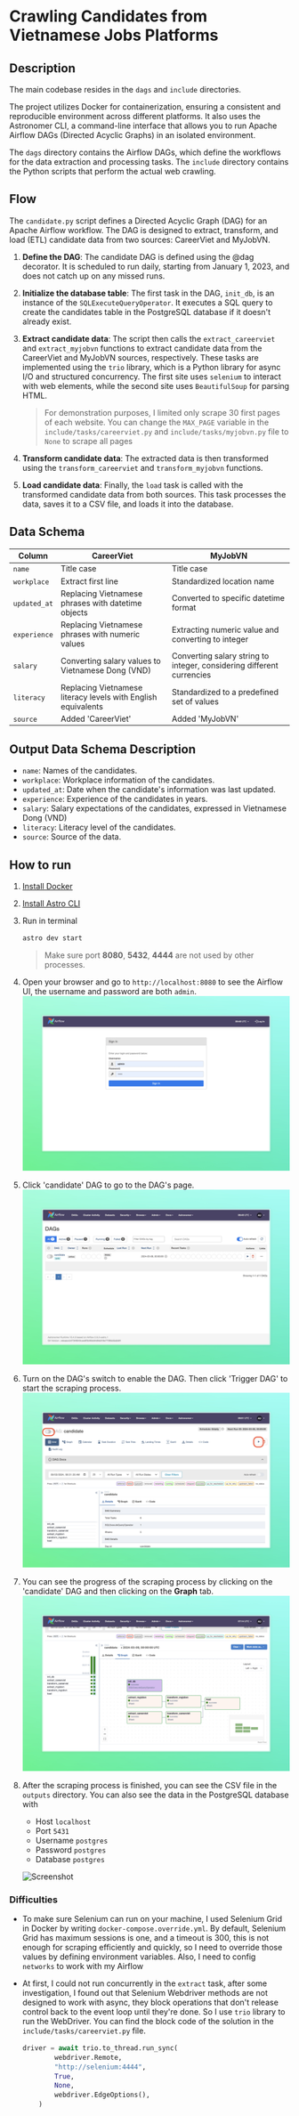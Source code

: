 # Crawling Candidates from Vietnamese Jobs Platforms

## Description

The main codebase resides in the `dags` and `include` directories.

The project utilizes Docker for containerization, ensuring a consistent and reproducible environment across different platforms. It also uses the Astronomer CLI, a command-line interface that allows you to run Apache Airflow DAGs (Directed Acyclic Graphs) in an isolated environment.

The `dags` directory contains the Airflow DAGs, which define the workflows for the data extraction and processing tasks. The `include` directory contains the Python scripts that perform the actual web crawling.

## Flow

The `candidate.py` script defines a Directed Acyclic Graph (DAG) for an Apache Airflow workflow. The DAG is designed to extract, transform, and load (ETL) candidate data from two sources: CareerViet and MyJobVN.

1. **Define the DAG**: The candidate DAG is defined using the @dag decorator. It is scheduled to run daily, starting from January 1, 2023, and does not catch up on any missed runs.

2. **Initialize the database table**: The first task in the DAG, `init_db`, is an instance of the `SQLExecuteQueryOperator`. It executes a SQL query to create the candidates table in the PostgreSQL database if it doesn't already exist.

3. **Extract candidate data**: The script then calls the `extract_careerviet` and `extract_myjobvn` functions to extract candidate data from the CareerViet and MyJobVN sources, respectively. These tasks are implemented using the `trio` library, which is a Python library for async I/O and structured concurrency. The first site uses `selenium` to interact with web elements, while the second site uses `BeautifulSoup` for parsing HTML.

    > For demonstration purposes, I limited only scrape 30 first pages of each website. You can change the `MAX_PAGE` variable in the `include/tasks/careerviet.py` and `include/tasks/myjobvn.py` file to `None` to scrape all pages

4. **Transform candidate data**: The extracted data is then transformed using the `transform_careerviet` and `transform_myjobvn` functions.

5. **Load candidate data**: Finally, the `load` task is called with the transformed candidate data from both sources. This task processes the data, saves it to a CSV file, and loads it into the database.

## Data Schema

| Column       | CareerViet                                                    | MyJobVN                                                               |
| ------------ | ------------------------------------------------------------- | --------------------------------------------------------------------- |
| `name`       | Title case                                                    | Title case                                                            |
| `workplace`  | Extract first line                                            | Standardized location name                                            |
| `updated_at` | Replacing Vietnamese phrases with datetime objects            | Converted to specific datetime format                                 |
| `experience` | Replacing Vietnamese phrases with numeric values              | Extracting numeric value and converting to integer                    |
| `salary`     | Converting salary values to Vietnamese Dong (VND)             | Converting salary string to integer, considering different currencies |
| `literacy`   | Replacing Vietnamese literacy levels with English equivalents | Standardized to a predefined set of values                            |
| `source`     | Added 'CareerViet'                                            | Added 'MyJobVN'                                                       |

## Output Data Schema Description

- `name`: Names of the candidates.
- `workplace`: Workplace information of the candidates.
- `updated_at`: Date when the candidate's information was last updated.
- `experience`: Experience of the candidates in years.
- `salary`: Salary expectations of the candidates, expressed in Vietnamese Dong (VND)
- `literacy`: Literacy level of the candidates.
- `source`: Source of the data.

## How to run

1. [Install Docker](https://docs.docker.com/engine/install/)

2. [Install Astro CLI](https://docs.astronomer.io/astro/cli/install-cli)

3. Run in terminal

    ```bash
    astro dev start
    ```

    > Make sure port **8080**, **5432**, **4444** are not used by other processes.

4. Open your browser and go to `http://localhost:8080` to see the Airflow UI, the username and password are both `admin`.
   ![Screenshot](images/Sign%20In%20-%20Airflow.jpeg)

5. Click 'candidate' DAG to go to the DAG's page.
   ![Screenshot](images/DAGs%20-%20Airflow.jpeg)

6. Turn on the DAG's switch to enable the DAG. Then click 'Trigger DAG' to start the scraping process.
   ![Screenshot](images/candidate%20-%20Grid%20-%20Airflow.jpeg)

7. You can see the progress of the scraping process by clicking on the 'candidate' DAG and then clicking on the **Graph** tab.
   ![Screenshot](<images/candidate - Grid - Airflow · 2.14pm · 03-09.jpeg>)

8. After the scraping process is finished, you can see the CSV file in the `outputs` directory. You can also see the data in the PostgreSQL database with
   - Host `localhost`
   - Port `5431`
   - Username `postgres`
   - Password `postgres`
   - Database `postgres`

   ![Screenshot](<images/Screenshot 2024-03-09 at 3.24.30 PM.jpeg>)

### Difficulties

- To make sure Selenium can run on your machine, I used Selenium Grid in Docker by writing `docker-compose.override.yml`. By default, Selenium Grid has maximum sessions is one, and a timeout is 300, this is not enough for scraping efficiently and quickly, so I need to override those values by defining environment variables. Also, I need to config `networks` to work with my Airflow

- At first, I could not run concurrently in the `extract` task, after some investigation, I found out that Selenium Webdriver methods are not designed to work with async, they block operations that don't release control back to the event loop until they're done. So I use `trio` library to run the WebDriver. You can find the block code of the solution in the `include/tasks/careerviet.py` file.

    ```python
    driver = await trio.to_thread.run_sync(
            webdriver.Remote,
            "http://selenium:4444",
            True,
            None,
            webdriver.EdgeOptions(),
        )
    ```
